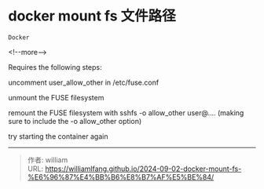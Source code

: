 # docker mount fs 文件路径


`Docker`

&lt;!--more--&gt;

Requires the following steps:

uncomment user_allow_other in /etc/fuse.conf

unmount the FUSE filesystem

remount the FUSE filesystem with sshfs -o allow_other user@.... (making sure to include the -o allow_other option)

try starting the container again



---

> 作者: william  
> URL: https://williamlfang.github.io/2024-09-02-docker-mount-fs-%E6%96%87%E4%BB%B6%E8%B7%AF%E5%BE%84/  

